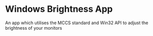 # Windows Brightness App
An app which utilises the MCCS standard and Win32 API to adjust the brightness of your monitors
